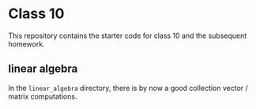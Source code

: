 # Class 10

This repository contains the starter code for class 10 and the subsequent homework.

## linear algebra

In the `linear_algebra` directory, there is by now a good collection vector /
matrix computations.


